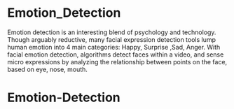# Emotion_Detection
Emotion detection is an interesting blend of psychology and technology. Though arguably reductive, many facial expression detection tools lump human emotion into 4 main categories: Happy, Surprise ,Sad, Anger. With facial emotion detection, algorithms detect faces within a  video, and sense micro expressions by analyzing the relationship between points on the face, based on eye, nose, mouth.
# Emotion-Detection
